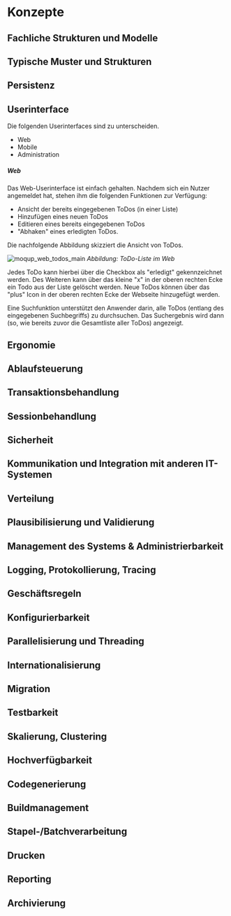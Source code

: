 Konzepte
========


Fachliche Strukturen und Modelle
--------------------------------


Typische Muster und Strukturen
------------------------------


Persistenz
----------


Userinterface
-------------

Die folgenden Userinterfaces sind zu unterscheiden.
* Web
* Mobile
* Administration

##### Web
Das Web-Userinterface ist einfach gehalten. Nachdem sich ein Nutzer angemeldet hat, stehen ihm die folgenden Funktionen zur Verfügung:

* Ansicht der bereits eingegebenen ToDos (in einer Liste)
* Hinzufügen eines neuen ToDos
* Editieren eines bereits eingegebenen ToDos
* "Abhaken" eines erledigten ToDos.

Die nachfolgende Abbildung skizziert die Ansicht von ToDos.

![moqup_web_todos_main](https://cloud.githubusercontent.com/assets/15434603/11015766/d0bd8d20-856b-11e5-8a46-b8b5fff4b1d6.png)
_Abbildung: ToDo-Liste im Web_

Jedes ToDo kann hierbei über die Checkbox als "erledigt" gekennzeichnet werden. Des Weiteren kann über das kleine "x" in der oberen rechten Ecke ein Todo aus der Liste gelöscht werden. Neue ToDos können über das "plus" Icon in der oberen rechten Ecke der Webseite hinzugefügt werden. 

Eine Suchfunktion unterstützt den Anwender darin, alle ToDos (entlang des eingegebenen Suchbegriffs) zu durchsuchen. Das Suchergebnis wird dann (so, wie bereits zuvor die Gesamtliste aller ToDos) angezeigt. 

Ergonomie
---------


Ablaufsteuerung
---------------


Transaktionsbehandlung
----------------------


Sessionbehandlung
-----------------


Sicherheit
----------


Kommunikation und Integration mit anderen IT-Systemen
-----------------------------------------------------


Verteilung
----------


Plausibilisierung und Validierung
---------------------------------


Management des Systems & Administrierbarkeit
--------------------------------------------


Logging, Protokollierung, Tracing
---------------------------------


Geschäftsregeln
---------------


Konfigurierbarkeit
------------------


Parallelisierung und Threading
------------------------------


Internationalisierung
---------------------


Migration
---------


Testbarkeit
-----------


Skalierung, Clustering
----------------------


Hochverfügbarkeit
-----------------


Codegenerierung
---------------


Buildmanagement
---------------


Stapel-/Batchverarbeitung
-------------------------


Drucken
-------


Reporting
---------


Archivierung
------------
